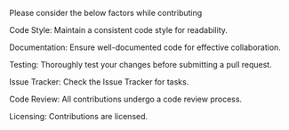 

Please consider the below factors while contributing

Code Style:
Maintain a consistent code style for readability.

Documentation:
Ensure well-documented code for effective collaboration.

Testing: 
Thoroughly test your changes before submitting a pull request.

Issue Tracker:
Check the Issue Tracker for tasks.

Code Review:
All contributions undergo a code review process.

Licensing:
Contributions are licensed.
